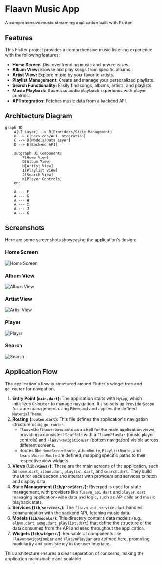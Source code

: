 # Flaavn Music App

A comprehensive music streaming application built with Flutter.

## Features

This Flutter project provides a comprehensive music listening experience with the following features:

- **Home Screen:** Discover trending music and new releases.
- **Album View:** Browse and play songs from specific albums.
- **Artist View:** Explore music by your favorite artists.
- **Playlist Management:** Create and manage your personalized playlists.
- **Search Functionality:** Easily find songs, albums, artists, and playlists.
- **Music Playback:** Seamless audio playback experience with player controls.
- **API Integration:** Fetches music data from a backend API.

## Architecture Diagram

```mermaid
graph TD
    A[UI Layer] --> B(Providers/State Management)
    B --> C[Services/API Integration]
    C --> D[Models/Data Layer]
    D --> E[Backend API]

    subgraph UI Components
        F[Home View]
        G[Album View]
        H[Artist View]
        I[Playlist View]
        J[Search View]
        K[Player Controls]
    end

    A --- F
    A --- G
    A --- H
    A --- I
    A --- J
    A --- K
```

## Screenshots

Here are some screenshots showcasing the application's design:

### Home Screen
![Home Screen](design/home.png)

### Album View
![Album View](design/album.png)

### Artist View
![Artist View](design/artist.png)

### Player
![Player](design/player.png)

### Search
![Search](design/search.png)

## Application Flow

The application's flow is structured around Flutter's widget tree and `go_router` for navigation.

1.  **Entry Point (`main.dart`):** The application starts with `MyApp`, which initializes `GoRouter` to manage navigation. It also sets up `ProviderScope` for state management using Riverpod and applies the defined `MaterialTheme`.
2.  **Routing (`routes.dart`):** This file defines the application's navigation structure using `go_router`.
    *   `FlaavnShellRouteData` acts as a shell for the main application views, providing a consistent `Scaffold` with a `FlaavnPlayBar` (music player controls) and `FlaavnNavigationBar` (bottom navigation) visible across different screens.
    *   Routes like `HomeScreenRoute`, `AlbumRoute`, `PlaylistRoute`, and `SearchScreenRoute` are defined, mapping specific paths to their respective view widgets.
3.  **Views (`lib/views/`):** These are the main screens of the application, such as `home.dart`, `album.dart`, `playlist.dart`, and `search.dart`. They build the UI for each section and interact with providers and services to fetch and display data.
4.  **State Management (`lib/providers/`):** Riverpod is used for state management, with providers like `flaavn_api.dart` and `player.dart` managing application-wide data and logic, such as API calls and music playback state.
5.  **Services (`lib/services/`):** The `flaavn_api_service.dart` handles communication with the backend API, fetching music data.
6.  **Models (`lib/models/`):** This directory contains data models (e.g., `album.dart`, `song.dart`, `playlist.dart`) that define the structure of the data consumed from the API and used throughout the application.
7.  **Widgets (`lib/widgets/`):** Reusable UI components like `FlaavnNavigationBar` and `FlaavnPlayBar` are defined here, promoting modularity and consistency in the user interface.

This architecture ensures a clear separation of concerns, making the application maintainable and scalable.
